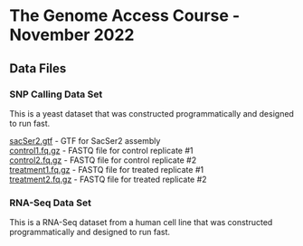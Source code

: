 # The Genome Access Course - November 2022

## Data Files

### SNP Calling Data Set

This is a yeast dataset that was constructed programmatically and designed to run fast.

<a href="sacSer2.gtf">sacSer2.gtf</a> - GTF for SacSer2 assembly <BR>
<a href="control1.fq.gz">control1.fq.gz</a> - FASTQ file for control replicate #1 <BR>
<a href="control1.fq.gz">control2.fq.gz</a> - FASTQ file for control replicate #2 <BR>
<a href="treatment1.fq.gz">treatment1.fq.gz</a> - FASTQ file for treated replicate #1 <BR>
<a href="treatment2.fq.gz">treatment2.fq.gz</a> - FASTQ file for treated replicate #2 <BR>

### RNA-Seq Data Set

This is a RNA-Seq dataset from a human cell line that was constructed programmatically and designed to run fast.



